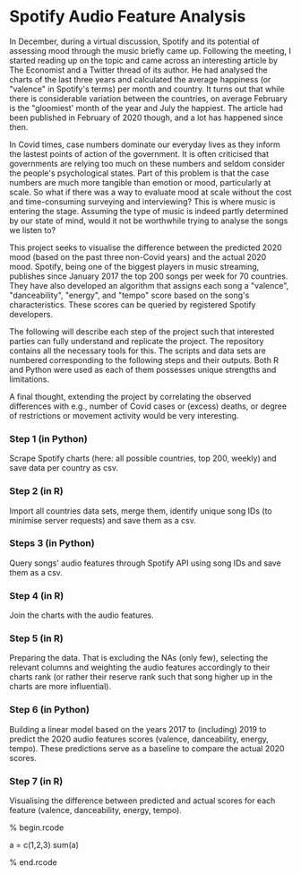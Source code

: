 # Spotify Audio Feature Analysis

In December, during a virtual discussion, Spotify and its potential of assessing mood through the music briefly came up. Following the meeting, I started reading up on the topic and came across an interesting article by The Economist and a Twitter thread of its author. He had analysed the charts of the last three years and calculated the average happiness (or "valence" in Spotify's terms) per month and country. It turns out that while there is considerable variation between the countries, on average February is the "gloomiest' month of the year and July the happiest. The article had been published in February of 2020 though, and a lot has happened since then.

In Covid times, case numbers dominate our everyday lives as they inform the lastest points of action of the government. It is often criticised that governments are relying too much on these numbers and seldom consider the people's psychological states. Part of this problem is that the case numbers are much more tangible than emotion or mood, particularly at scale. So what if there was a way to evaluate mood at scale without the cost and time-consuming surveying and interviewing? This is where music is entering the stage. Assuming the type of music is indeed partly determined by our state of mind, would it not be worthwhile trying to analyse the songs we listen to?

This project seeks to visualise the difference between the predicted 2020 mood (based on the past three non-Covid years) and the actual 2020 mood. Spotify, being one of the biggest players in music streaming, publishes since January 2017 the top 200 songs per week for 70 countries. They have also developed an algorithm that assigns each song a "valence", "danceability", "energy", and "tempo" score based on the song's characteristics. These scores can be queried by registered Spotify developers.

The following will describe each step of the project such that interested parties can fully understand and replicate the project. The repository contains all the necessary tools for this. The scripts and data sets are numbered corresponding to the following steps and their outputs. Both R and Python were used as each of them possesses unique strengths and limitations. 

A final thought, extending the project by correlating the observed differences with e.g., number of Covid cases or (excess) deaths, or degree of restrictions or movement activity would be very interesting.


### Step 1 (in Python)
Scrape Spotify charts (here: all possible countries, top 200, weekly) and save data per country as csv.

### Step 2 (in R)
Import all countries data sets, merge them, identify unique song IDs (to minimise server requests) and save them as a csv.

### Steps 3 (in Python)
Query songs' audio features through Spotify API using song IDs and save them as a csv.

### Step 4 (in R)
Join the charts with the audio features.

### Step 5 (in R)
Preparing the data. That is excluding the NAs (only few), selecting the relevant columns and weighting the audio features accordingly to their charts rank (or rather their reserve rank such that song higher up in the charts are more influential).

### Step 6 (in Python)
Building a linear model based on the years 2017 to (including) 2019 to predict the 2020 audio features scores (valence, danceability, energy, tempo). These predictions serve as a baseline to compare the actual 2020 scores. 

### Step 7 (in R)
Visualising the difference between predicted and actual scores for each feature (valence, danceability, energy, tempo).


% begin.rcode 

a = c(1,2,3)
sum(a)

% end.rcode